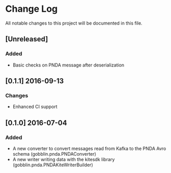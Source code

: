 # Change Log
All notable changes to this project will be documented in this file.

## [Unreleased]
### Added
- Basic checks on PNDA message after deserialization

## [0.1.1] 2016-09-13
### Changes
- Enhanced CI support

## [0.1.0] 2016-07-04
### Added 
* A new converter to convert messages read from Kafka to the PNDA Avro schema (gobblin.pnda.PNDAConverter)
* A new writer writing data with the kitesdk library (gobblin.pnda.PNDAKiteWriterBuilder)

